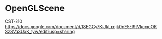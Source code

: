 # OpenGLScene
CST-310
https://docs.google.com/document/d/18EGCy7KiJkLpnjk0nE5El9tVkcmcOKSzSVq3UxK_tyw/edit?usp=sharing
